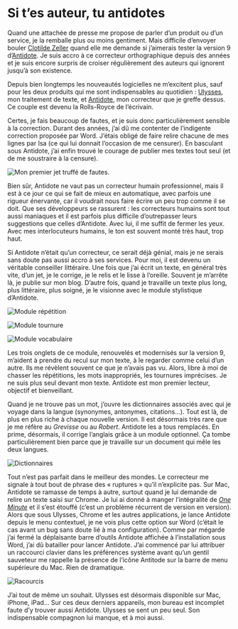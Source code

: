 # Si t’es auteur, tu antidotes

Quand une attachée de presse me propose de parler d’un produit ou d’un service, je la remballe plus ou moins gentiment. Mais difficile d’envoyer bouler [Clotilde Zeller](http://zellercom.com/) quand elle me demande si j’aimerais tester la version 9 d’[Antidote](http://mysoft.fr/produit/antidote_correcteur_dictionnaire_grammaire.htm). Je suis accro à ce correcteur orthographique depuis des années et je suis encore surpris de croiser régulièrement des auteurs qui ignorent jusqu’à son existence.<span id="more-43706"></span>

Depuis bien longtemps les nouveautés logicielles ne m’excitent plus, sauf pour les deux produits qui me sont indispensables au quotidien : [Ulysses](http://www.ulyssesapp.com/), mon traitement de texte, et [Antidote](http://mysoft.fr/produit/antidote_correcteur_dictionnaire_grammaire.htm), mon correcteur que je greffe dessus. Ce couple est devenu la Rolls-Royce de l’écrivain.

Certes, je fais beaucoup de fautes, et je suis donc particulièrement sensible à la correction. Durant des années, j’ai dû me contenter de l’indigente correction proposée par Word. J’étais obligé de faire relire chacune de mes lignes par Isa (ce qui lui donnait l’occasion de me censurer). En basculant sous Antidote, j’ai enfin trouvé le courage de publier mes textes tout seul (et de me soustraire à la censure).

![Mon premier jet truffé de fautes.](https://tcrouzet.com/images_tc/2016/03/antidote1.png)

Bien sûr, Antidote ne vaut pas un correcteur humain professionnel, mais il est à ce jour ce qui se fait de mieux en automatique, avec parfois une rigueur énervante, car il voudrait nous faire écrire un peu trop comme il se doit. Que ses développeurs se rassurent : les correcteurs humains sont tout aussi maniaques et il est parfois plus difficile d’outrepasser leurs suggestions que celles d’Antidote. Avec lui, il me suffit de fermer les yeux. Avec mes interlocuteurs humains, le ton est souvent monté très haut, trop haut.

Si Antidote n’était qu’un correcteur, ce serait déjà génial, mais je ne serais sans doute pas aussi accro à ses services. Pour moi, il est devenu un véritable conseiller littéraire. Une fois que j’ai écrit un texte, en général très vite, d’un jet, je le corrige, je le relis et le lisse à l’oreille. Souvent je m’arrête là, je publie sur mon blog. D’autre fois, quand je travaille un texte plus long, plus littéraire, plus soigné, je le visionne avec le module stylistique d’Antidote.

![Module répétition](https://tcrouzet.com/images_tc/2016/03/antidote2.png)

![Module tournure](https://tcrouzet.com/images_tc/2016/03/antidote4.png)

![Module vocabulaire](https://tcrouzet.com/images_tc/2016/03/antidote3.png)

Les trois onglets de ce module, renouvelés et modernisés sur la version 9, m’aident à prendre du recul sur mon texte, à le regarder comme celui d’un autre. Ils me révèlent souvent ce que je n’avais pas vu. Alors, libre à moi de chasser les répétitions, les mots inappropriés, les tournures imprécises. Je ne suis plus seul devant mon texte. Antidote est mon premier lecteur, objectif et bienveillant.

Quand je ne trouve pas un mot, j’ouvre les dictionnaires associés avec qui je voyage dans la langue (synonymes, antonymes, citations…). Tout est là, de plus en plus riche à chaque nouvelle version. Il est désormais très rare que je me réfère au *Grevisse* ou au *Robert*. Antidote les a tous remplacés. En prime, désormais, il corrige l’anglais grâce à un module optionnel. Ça tombe particulièrement bien parce que je travaille sur un document qui mêle les deux langues.

![Dictionnaires](https://tcrouzet.com/images_tc/2016/03/antidote5.png)

Tout n’est pas parfait dans le meilleur des mondes. Le correcteur me signale à tout bout de phrase des « ruptures » qu’il n’explicite pas. Sur Mac, Antidote se ramasse de temps à autre, surtout quand je lui demande de relire un texte saisi sur Chrome. Je lui ai donné à manger l’intégralité de [*One Minute*](https://tcrouzet.com/une-minute/) et il s’est étouffé (c’est un problème récurrent de version en version). Alors que sous Ulysses, Chrome et les autres applications, je lance Antidote depuis le menu contextuel, je ne vois plus cette option sur Word (c’était le cas avant un bug sans doute lié à ma configuration). Comme par mégarde j’ai fermé la déplaisante barre d’outils Antidote affichée à l’installation sous Word, j’ai dû batailler pour lancer Antidote. J’ai commencé par lui attribuer un raccourci clavier dans les préférences système avant qu’un gentil sauveteur me rappelle la présence de l’icône Antitode sur la barre de menu supérieure du Mac. Rien de dramatique.

![Racourcis](https://tcrouzet.com/images_tc/2016/03/antidote6.png)

J’ai tout de même un souhait. Ulysses est désormais disponible sur Mac, iPhone, iPad… Sur ces deux derniers appareils, mon bureau est incomplet faute d’y trouver aussi Antidote. Ulysses se sent un peu seul. Son indispensable compagnon lui manque, et à moi aussi.